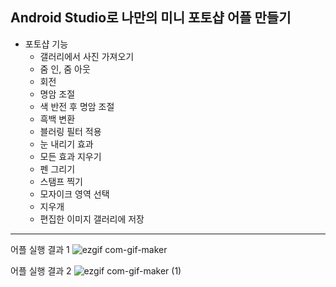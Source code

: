 ## Android Studio로 나만의 미니 포토샵 어플 만들기
+ 포토샵 기능
     + 갤러리에서 사진 가져오기
     + 줌 인, 줌 아웃
     + 회전
     + 명암 조절
     + 색 반전 후 명암 조절
     + 흑백 변환
     + 블러링 필터 적용
     + 눈 내리기 효과
     + 모든 효과 지우기
     + 펜 그리기
     + 스탬프 찍기
     + 모자이크 영역 선택
     + 지우개
     + 편집한 이미지 갤러리에 저장

------------
어플 실행 결과 1
![ezgif com-gif-maker](https://user-images.githubusercontent.com/86474141/147644332-892af590-21f2-4be4-bc43-3a0658768383.gif)

어플 실행 결과 2
![ezgif com-gif-maker (1)](https://user-images.githubusercontent.com/86474141/147644366-c4cf897a-1d8c-4b69-b0eb-b57e4729a341.gif)
